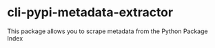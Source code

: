 # cli-pypi-metadata-extractor
This package allows you to scrape metadata from the Python Package Index
